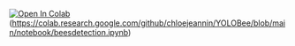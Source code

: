 [![Open In Colab](https://colab.research.google.com/assets/colab-badge.svg)]([https://colab.research.google.com/github/chloejeannin/YOLOBee/blob/main/notebook/beesdetection.ipynb])(https://colab.research.google.com/github/chloejeannin/YOLOBee/blob/main/notebook/beesdetection.ipynb)
